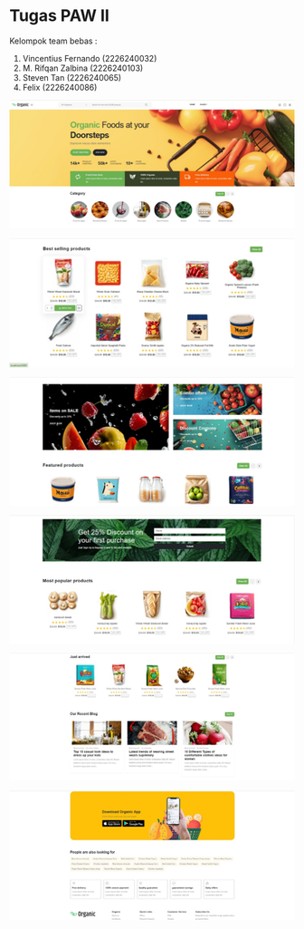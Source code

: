 # Tugas PAW II
Kelompok team bebas :
1. Vincentius Fernando (2226240032)
2. M. Rifqan Zalbina (2226240103)
3. Steven Tan (2226240065)
4. Felix (2226240086)

![image alt](https://github.com/PAW-II/Tugas_PAW-II/blob/d608b9fc0c6ef32629d19bddf93b66db4c08b824/Screenshot%202024-10-24%20195805.jpg)

![image alt](https://github.com/PAW-II/Tugas_PAW-II/blob/9a6b3f80fe8a328af20bb57a6e9048e198de0dd0/Screenshot%202024-10-24%20195910.jpg)

![image alt](https://github.com/PAW-II/Tugas_PAW-II/blob/9a6b3f80fe8a328af20bb57a6e9048e198de0dd0/Screenshot%202024-10-24%20195936.jpg)

![image alt](https://github.com/PAW-II/Tugas_PAW-II/blob/ef723c6fefb158785f86e3edd9bd617ab3a67f35/Screenshot%202024-10-24%20201928.jpg)

![image alt](https://github.com/PAW-II/Tugas_PAW-II/blob/ef723c6fefb158785f86e3edd9bd617ab3a67f35/Screenshot%202024-10-24%20202005.jpg)

![image alt](https://github.com/PAW-II/Tugas_PAW-II/blob/ef723c6fefb158785f86e3edd9bd617ab3a67f35/Screenshot%202024-10-24%20202045.jpg)



